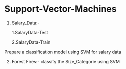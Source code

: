 # Support-Vector-Machines

1) Salary_Data:-

    1.SalaryData-Test
    
    2.SalaryData-Train
    
Prepare a classification model using SVM for salary data  



2) Forest Fires:-
 classify the Size_Categorie using SVM
